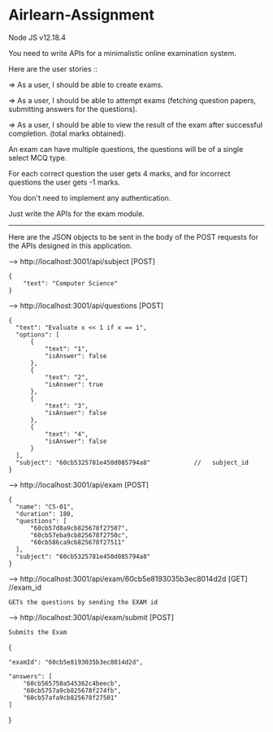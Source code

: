 # Airlearn-Assignment
Node JS v12.18.4

You need to write APIs for a minimalistic online examination system.

Here are the user stories ::

=> As a user, I should be able to create exams. 

=> As a user, I should be able to attempt exams (fetching question papers, submitting answers for the questions). 

=> As a user, I should be able to view the result of the exam after successful completion. (total marks obtained). 

An exam can have multiple questions, the questions will be of a single select MCQ type.

For each correct question the user gets 4 marks, and for incorrect questions the user gets -1 marks.  

You don't need to implement any authentication. 

Just write the APIs for the exam module.

-----------------------------------------------------------------------------------------------------------------------------------------------------------------------------


Here are the JSON objects to be sent in the body of the POST requests for the APIs designed in this application.

--> http://localhost:3001/api/subject [POST]

    {
        "text": "Computer Science"
    }
    
    
--> http://localhost:3001/api/questions [POST]

    {
      "text": "Evaluate x << 1 if x == 1",
      "options": [
          {
              "text": "1",
              "isAnswer": false
          },
          {
              "text": "2",
              "isAnswer": true
          },
          {
              "text": "3",
              "isAnswer": false
          },
          {
              "text": "4",
              "isAnswer": false
          }
      ],
      "subject": "60cb5325781e450d085794a8"            //   subject_id 
    }
  
  
--> http://localhost:3001/api/exam  [POST]

    {
      "name": "CS-01",
      "duration": 180,
      "questions": [
          "60cb57d8a9cb825678f27507",
          "60cb57eba9cb825678f2750c",
          "60cb586ca9cb825678f27511"
      ],
      "subject": "60cb5325781e450d085794a8"
    }
  
 
--> http://localhost:3001/api/exam/60cb5e8193035b3ec8014d2d  [GET]       //exam_id
  
    GETs the questions by sending the EXAM id
  
    
--> http://localhost:3001/api/exam/submit   [POST]

    Submits the Exam
    
  {
  
    "examId": "60cb5e8193035b3ec8014d2d",
    
    "answers": [ 
        "60cb565750a545362c4beecb", 
        "60cb5757a9cb825678f274fb", 
        "60cb57afa9cb825678f27501"
    ]
  }

